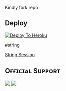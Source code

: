 Kindly fork repo



## Deploy
[![Deploy To Heroku](https://www.herokucdn.com/deploy/button.svg)](https://dashboard.heroku.com/new?button-url=https%3A%2F%2Fgithub.com%2Fchrisdroid1%2FCreminal&template=https%3A%2F%2Fgithub.com%2Fchrisdroid1%2FCreminal)

#string

[String Session](https://replit.com/@chrisdroid1/Creminal#main.py)

## Oғғɪᴄɪᴀʟ Sᴜᴘᴘᴏʀᴛ
<a href="https://telegram.me/CreminalUBot"><img src="https://img.shields.io/badge/Join-Support%20Channel-red.svg?style=for-the-badge&logo=Telegram"></a>
<a href="https://telegram.me/CreminalUBotSupport"><img src="https://img.shields.io/badge/Join-Support%20Group-blue.svg?style=for-the-badge&logo=Telegram"></a>

